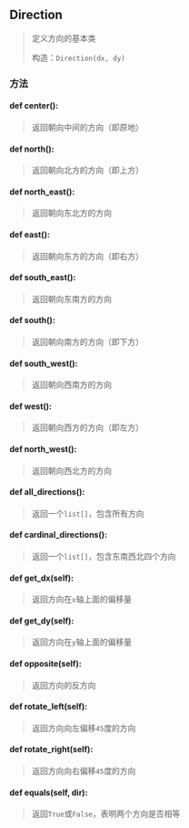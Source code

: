## Direction

> 定义方向的基本类
> 
> 构造：`Direction(dx, dy)`

### 方法

#### def center():

> 返回朝向中间的方向（即原地）

#### def north():

> 返回朝向北方的方向（即上方）

#### def north_east():

> 返回朝向东北方的方向

#### def east():

> 返回朝向东方的方向（即右方）

#### def south_east():

> 返回朝向东南方的方向

#### def south():

> 返回朝向南方的方向（即下方）

#### def south_west():

> 返回朝向西南方的方向

#### def west():

> 返回朝向西方的方向（即左方）

#### def north_west():

> 返回朝向西北方的方向

#### def all_directions():

> 返回一个`list[]`，包含所有方向

#### def cardinal_directions():

> 返回一个`list[]`，包含东南西北四个方向

#### def get_dx(self):

> 返回方向在`x`轴上面的偏移量

#### def get_dy(self):

> 返回方向在`y`轴上面的偏移量

#### def opposite(self):

> 返回方向的反方向

#### def rotate_left(self):

> 返回方向向左偏移`45`度的方向

#### def rotate_right(self):

> 返回方向向右偏移`45`度的方向

#### def equals(self, dir):

> 返回`True`或`False`，表明两个方向是否相等
